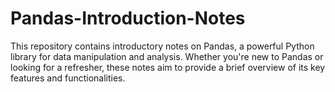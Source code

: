 # Pandas-Introduction-Notes
This repository contains introductory notes on Pandas, a powerful Python library for data manipulation and analysis. Whether you're new to Pandas or looking for a refresher, these notes aim to provide a brief overview of its key features and functionalities.

